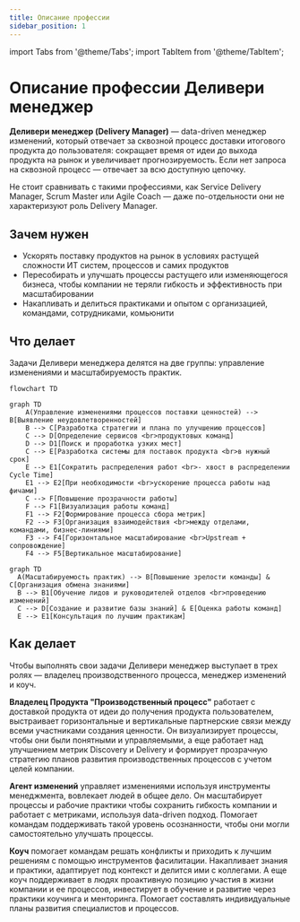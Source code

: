 ```yaml
---
title: Описание профессии
sidebar_position: 1
---
```

import Tabs from '@theme/Tabs';
import TabItem from '@theme/TabItem';

# Описание профессии Деливери менеджер
**Деливери менеджер (Delivery Manager)** — data-driven менеджер изменений, который отвечает за сквозной процесс доставки итогового продукта до пользователя: сокращает время от идеи до выхода продукта на рынок и увеличивает прогнозируемость. Если нет запроса на сквозной процесс — отвечает за всю доступную цепочку.

Не стоит сравнивать с такими профессиями, как Service Delivery Manager, Scrum Master или Agile Coach — даже по-отдельности они не характеризуют роль Delivery Manager.

## Зачем нужен
* Ускорять поставку продуктов на рынок в условиях растущей сложности ИТ систем, процессов и самих продуктов
* Пересобирать и улучшать процессы растущего или изменяющегося бизнеса, чтобы компании не теряли гибкость и эффективность при масштабировании
* Накапливать и делиться практиками и опытом с организацией, командами, сотрудниками, комьюнити

## Что делает
Задачи Деливери менеджера делятся на две группы: управление изменениями и масштабируемость практик.

<!-- [start] add this to avoid the possible bug. Note: the empty line before [```] is necessary -->
```mermaid
flowchart TD

```
<!-- [end] add this to avoid the possible bug -->

<Tabs>
<TabItem value="Управление изменениями" label="Управление изменениями">

```mermaid
graph TD
    A(Управление изменениями процессов поставки ценностей) --> B[Выявление неудовлетворенностей]
    B --> C[Разработка стратегии и плана по улучшению процессов]
    C --> D[Определение сервисов <br>продуктовых команд]
    D --> D1[Поиск и проработка узких мест]
    C --> E[Разработка системы для поставок продукта <br>в нужный срок]
    E --> E1[Сократить распределения работ <br>- хвост в распределении Cycle Time]
    E1 --> E2[При необходимости <br>ускорение процесса работы над фичами]
    C --> F[Повышение прозрачности работы]
    F --> F1[Визуализация работы команд]
    F1 --> F2[Формирование процесса сбора метрик]
    F2 --> F3[Организация взаимодействия <br>между отделами, командами, бизнес-линиями]
    F3 --> F4[Горизонтальное масштабирование <br>Upstream + сопровождение]
    F4 --> F5[Вертикальное масштабирование]
```

</TabItem>
<TabItem value="Масштабируемость практик" label="Масштабируемость практик">

```mermaid
graph TD
  A(Масштабируемость практик) --> B[Повышение зрелости команды] & C[Организация обмена знаниями]
  B --> B1[Обучение лидов и руководителей отделов <br>проведению изменений]
  C --> D[Создание и развитие базы знаний] & E[Оценка работы команд]
  E --> E1[Консультация по лучшим практикам]
```

</TabItem>
</Tabs>

## Как делает
Чтобы выполнять свои задачи Деливери менеджер выступает в трех ролях — владелец производственного процесса, менеджер изменений и коуч.

**Владелец Продукта "Производственный процесс"** работает с доставкой продукта от идеи до получения продукта пользователем, выстраивает горизонтальные и вертикальные партнерские связи между всеми участниками создания ценности. Он визуализирует процессы, чтобы они были понятными и управляемыми, а еще работает над улучшением метрик Discovery и Delivery и формирует прозрачную стратегию планов развития производственных процессов с учетом целей компании.

**Агент изменений** управляет изменениями используя инструменты менеджмента, вовлекает людей в общее дело. Он масштабирует процессы и рабочие практики чтобы сохранить гибкость компании и работает с метриками, используя data-driven подход. Помогает командам поддерживать такой уровень осознанности, чтобы они могли самостоятельно улучшать процессы.

**Коуч** помогает командам решать конфликты и приходить к лучшим решениям с помощью инструментов фасилитации. Накапливает знания и практики, адаптирует под контекст и делится ими с коллегами. А еще коуч поддерживает в людях проактивную позицию участия в жизни компании и ее процессов, инвестирует в обучение и развитие через практики коучинга и менторинга. Помогает составлять индивидуальные планы развития специалистов и процессов.

